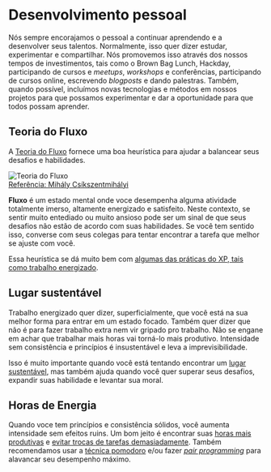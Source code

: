 # Desenvolvimento pessoal

Nós sempre encorajamos o pessoal a continuar aprendendo e a desenvolver seus talentos. Normalmente, isso quer dizer estudar, experimentar e compartilhar. Nós promovemos isso através dos nossos tempos de investimentos, tais como o Brown Bag Lunch, Hackday, participando de cursos e _meetups_, _workshops_ e conferências, participando de cursos online, escrevendo _blogposts_ e dando palestras. Também, quando possível, incluímos novas tecnologias e métodos em nossos projetos para que possamos experimentar e dar a oportunidade para que todos possam aprender.

## Teoria do Fluxo

A [Teoria do Fluxo](https://pt.wikipedia.org/wiki/Fluxo_(psicologia)) fornece uma boa heurística para ajudar a balancear seus desafios e habilidades.


![Teoria do Fluxo](images/flow-theory.png "Teoria do Fluxo")
<br>
[Referência: Mihály Csíkszentmihályi](https://pt.wikipedia.org/wiki/Fluxo_(psicologia)?style=centerme)


**Fluxo** é um estado mental onde voce desempenha alguma atividade totalmente imerso, altamente energizado e satisfeito. Neste contexto, se sentir muito entediado ou muito ansioso pode ser um sinal de que seus desafios não estão de acordo com suas habilidades. Se você tem sentido isso, converse com seus colegas para tentar encontrar a tarefa que melhor se ajuste com você.

Essa heurística se dá muito bem com [algumas das práticas do XP, tais como trabalho energizado](https://blog.magrathealabs.com/a-brief-jouney-into-xp-and-its-3-main-pillars-120802ce1814).

## Lugar sustentável

Trabalho energizado quer dizer, superficialmente, que você está na sua melhor forma para entrar em um estado focado. Também quer dizer que não é para fazer trabalho extra nem vir gripado pro trabalho. Não se engane em achar que trabalhar mais horas vai torná-lo mais produtivo. Intensidade sem consistência e princípios é insustentável e leva a imprevisibilidade.

Isso é muito importante quando você está tentando encontrar um [lugar sustentável](http://www.extremeprogramming.org/rules/overtime.html), mas também ajuda quando você quer superar seus desafios, expandir suas habilidade e levantar sua moral.

## Horas de Energia

Quando voce tem princípios e consistência sólidos, você aumenta intensidade sem efeitos ruins. Um bom jeito é encontrar suas [horas mais produtivas](https://blog.trello.com/find-productive-hours) e [evitar trocas de tarefas demasiadamente](https://en.wikipedia.org/wiki/Task_switching_(psychology)#Switch_cost). Também recomendamos usar a [técnica pomodoro](https://en.wikipedia.org/wiki/Pomodoro_Technique) e/ou fazer [_pair programming_](http://www.extremeprogramming.org/rules/pair.html) para alavancar seu desempenho máximo.

